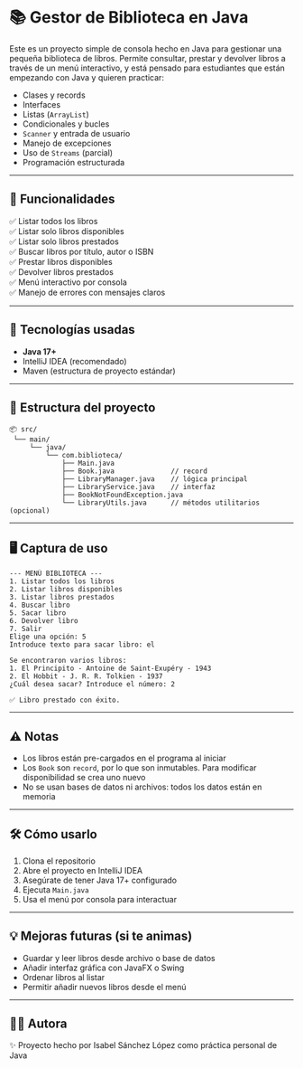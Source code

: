 # 📚 Gestor de Biblioteca en Java

Este es un proyecto simple de consola hecho en Java para gestionar una pequeña biblioteca de libros. Permite consultar, prestar y devolver libros a través de un menú interactivo, y está pensado para estudiantes que están empezando con Java y quieren practicar:

- Clases y records
- Interfaces
- Listas (`ArrayList`)
- Condicionales y bucles
- `Scanner` y entrada de usuario
- Manejo de excepciones
- Uso de `Streams` (parcial)
- Programación estructurada

---

## 🚀 Funcionalidades

✅ Listar todos los libros  
✅ Listar solo libros disponibles  
✅ Listar solo libros prestados  
✅ Buscar libros por título, autor o ISBN  
✅ Prestar libros disponibles  
✅ Devolver libros prestados  
✅ Menú interactivo por consola  
✅ Manejo de errores con mensajes claros

---

## 🧠 Tecnologías usadas

- **Java 17+**
- IntelliJ IDEA (recomendado)
- Maven (estructura de proyecto estándar)

---

## 📁 Estructura del proyecto

```
📦 src/
 └── main/
     └── java/
         └── com.biblioteca/
             ├── Main.java
             ├── Book.java              // record
             ├── LibraryManager.java    // lógica principal
             ├── LibraryService.java    // interfaz
             ├── BookNotFoundException.java
             └── LibraryUtils.java      // métodos utilitarios (opcional)
```

---

## 🖥️ Captura de uso

```
--- MENÚ BIBLIOTECA ---
1. Listar todos los libros
2. Listar libros disponibles
3. Listar libros prestados
4. Buscar libro
5. Sacar libro
6. Devolver libro
7. Salir
Elige una opción: 5
Introduce texto para sacar libro: el

Se encontraron varios libros:
1. El Principito - Antoine de Saint-Exupéry - 1943
2. El Hobbit - J. R. R. Tolkien - 1937
¿Cuál desea sacar? Introduce el número: 2

✅ Libro prestado con éxito.
```

---

## ⚠️ Notas

- Los libros están pre-cargados en el programa al iniciar
- Los `Book` son `record`, por lo que son inmutables. Para modificar disponibilidad se crea uno nuevo
- No se usan bases de datos ni archivos: todos los datos están en memoria

---

## 🛠️ Cómo usarlo

1. Clona el repositorio
2. Abre el proyecto en IntelliJ IDEA
3. Asegúrate de tener Java 17+ configurado
4. Ejecuta `Main.java`
5. Usa el menú por consola para interactuar

---

## 💡 Mejoras futuras (si te animas)

- Guardar y leer libros desde archivo o base de datos
- Añadir interfaz gráfica con JavaFX o Swing
- Ordenar libros al listar
- Permitir añadir nuevos libros desde el menú

---

## 🧑‍💻 Autora

✨ Proyecto hecho por Isabel Sánchez López como práctica personal de Java